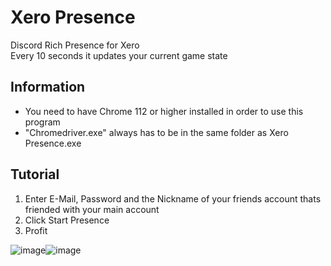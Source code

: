 # Xero Presence
Discord Rich Presence for Xero  
Every 10 seconds it updates your current game state

## Information
- You need to have Chrome 112 or higher installed in order to use this program
- "Chromedriver.exe" always has to be in the same folder as Xero Presence.exe

## Tutorial
1. Enter E-Mail, Password and the Nickname of your friends account thats friended with your main account
2. Click Start Presence
3. Profit

![image](https://i.imgur.com/7DHyHVD.png)![image](https://i.imgur.com/FBcolbT.png)
